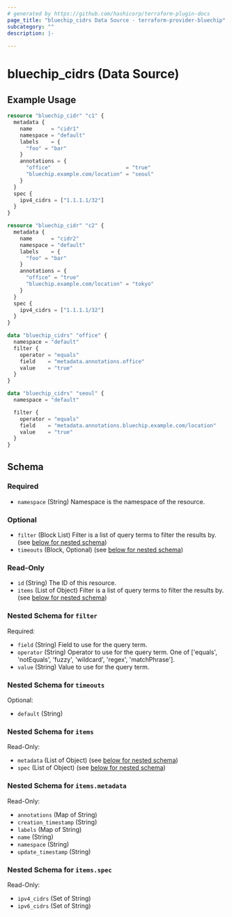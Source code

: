 ```yaml
---
# generated by https://github.com/hashicorp/terraform-plugin-docs
page_title: "bluechip_cidrs Data Source - terraform-provider-bluechip"
subcategory: ""
description: |-
  
---
```


# bluechip_cidrs (Data Source)



## Example Usage

```terraform
resource "bluechip_cidr" "c1" {
  metadata {
    name      = "cidr1"
    namespace = "default"
    labels    = {
      "foo" = "bar"
    }
    annotations = {
      "office"                        = "true"
      "bluechip.example.com/location" = "seoul"
    }
  }
  spec {
    ipv4_cidrs = ["1.1.1.1/32"]
  }
}

resource "bluechip_cidr" "c2" {
  metadata {
    name      = "cidr2"
    namespace = "default"
    labels    = {
      "foo" = "bar"
    }
    annotations = {
      "office" = "true"
      "bluechip.example.com/location" = "tokyo"
    }
  }
  spec {
    ipv4_cidrs = ["1.1.1.1/32"]
  }
}

data "bluechip_cidrs" "office" {
  namespace = "default"
  filter {
    operator = "equals"
    field    = "metadata.annotations.office"
    value    = "true"
  }
}

data "bluechip_cidrs" "seoul" {
  namespace = "default"

  filter {
    operator = "equals"
    field    = "metadata.annotations.bluechip.example.com/location"
    value    = "true"
  }
}
```

<!-- schema generated by tfplugindocs -->
## Schema

### Required

- `namespace` (String) Namespace is the namespace of the resource.

### Optional

- `filter` (Block List) Filter is a list of query terms to filter the results by. (see [below for nested schema](#nestedblock--filter))
- `timeouts` (Block, Optional) (see [below for nested schema](#nestedblock--timeouts))

### Read-Only

- `id` (String) The ID of this resource.
- `items` (List of Object) Filter is a list of query terms to filter the results by. (see [below for nested schema](#nestedatt--items))

<a id="nestedblock--filter"></a>
### Nested Schema for `filter`

Required:

- `field` (String) Field to use for the query term.
- `operator` (String) Operator to use for the query term. One of ['equals', 'notEquals', 'fuzzy', 'wildcard', 'regex', 'matchPhrase'].
- `value` (String) Value to use for the query term.


<a id="nestedblock--timeouts"></a>
### Nested Schema for `timeouts`

Optional:

- `default` (String)


<a id="nestedatt--items"></a>
### Nested Schema for `items`

Read-Only:

- `metadata` (List of Object) (see [below for nested schema](#nestedobjatt--items--metadata))
- `spec` (List of Object) (see [below for nested schema](#nestedobjatt--items--spec))

<a id="nestedobjatt--items--metadata"></a>
### Nested Schema for `items.metadata`

Read-Only:

- `annotations` (Map of String)
- `creation_timestamp` (String)
- `labels` (Map of String)
- `name` (String)
- `namespace` (String)
- `update_timestamp` (String)


<a id="nestedobjatt--items--spec"></a>
### Nested Schema for `items.spec`

Read-Only:

- `ipv4_cidrs` (Set of String)
- `ipv6_cidrs` (Set of String)
